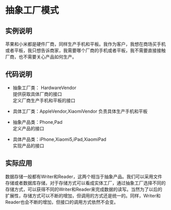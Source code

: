 # 抽象工厂模式

## 实例说明
苹果和小米都是硬件厂商，同样生产手机和平板。我作为客户，我想在商场买手机或者平板，我只想告诉商家，我需要哪个厂商的手机或者平板，我不需要直接接触厂商，也不需要关心产品如何生产。

## 代码说明

* 抽象工厂类： HardwareVendor  
提供获取具体厂商的接口  
定义厂商生产手机和平板的接口  

* 具体工厂类：AppleVendor,XiaomiVendor
负责具体生产手机和平板  

* 抽象产品类：Phone,Pad  
定义产品的接口  

* 具体产品类：iPhone,Xiaomi5,iPad,XiaomiPad  
实现产品的接口  

## 实际应用
数据存储一般都有Writer和Reader，这两个相当于抽象产品。我们可以采用文件存储或者数据库存储，对于存储方式可以看成实体工厂，通过抽象工厂选择不同的存储方式，可以获得不同的Writer和Reader来完成数据的读写。当然为了以后的扩展性，存储方式可以不断的增加，但调用的方式还是统一的。同样，Writer和Reader也会不断的增加，但接口的调用方式依然不会变。
